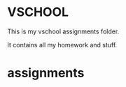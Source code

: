 # VSCHOOL

This is my vschool assignments folder.

It contains all my homework and stuff.

# assignments

